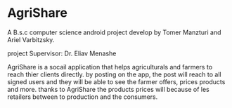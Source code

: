 # AgriShare 

A B.s.c computer science android project develop by Tomer Manzturi and Ariel Varbitzsky.

project Supervisor:
Dr. Eliav Menashe

AgriShare is a socail application that helps agriculturals and farmers to reach thier clients directly.
by posting on the app, the post will reach to all signed users and they will be able to see the farmer offers, prices products and more.
thanks to AgriShare the products prices will because of les retailers between to production and the consumers.
